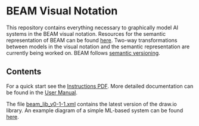 # BEAM Visual Notation

This repository contains everything necessary to graphically model AI systems in the BEAM visual notation.
Resources for the semantic representation of BEAM can be found [here](https://semsys.ai.wu.ac.at/beam/). Two-way transformations between models in the visual notation and the semantic representation are currently being worked on.
BEAM follows [semantic versioning](https://semver.org/).

## Contents

For a quick start see the [Instructions PDF](./BEAM-instructions.pdf). More detailed documentation can be found in the [User Manual](./beam_technical_documentation.md).

The file [beam_lib_v0-1-1.xml](./beam_lib_v0-1-1.xml) contains the latest version of the draw.io library. An example diagram of a simple ML-based system can be found [here](./beam_example_fashion_attire_classfication.xml).
